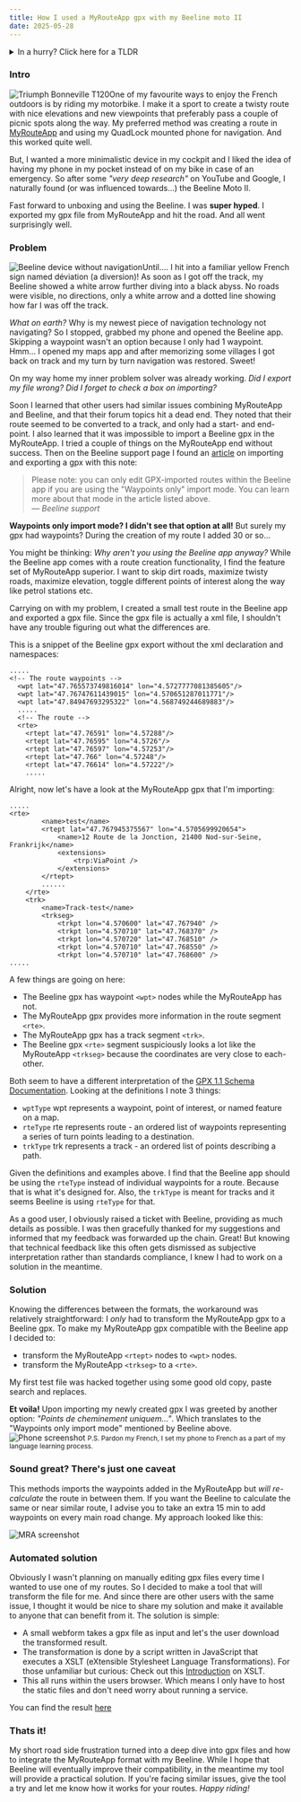 ```yaml
---
title: How I used a MyRouteApp gpx with my Beeline moto II
date: 2025-05-28
---
```


<details name="TLDR">
  <summary>In a hurry? Click here for a TLDR</summary>
  <p>Testing out my new Beeline Moto II motorbike navigation, I ran into some compatibility issues with my routes created with the MyRouteApp. Upon inspecting both files I noticed a difference in the gpx file structure. Since a gpx is defined in XML I created small tool using JavaScript and XSLT to convert the MyRouteApp file to a Beeline compatible file. You can find the tool <a href="/utils/MyRouteApp-to-beeline" target = "_self">here</a></p>
</details>

### Intro
<img
  src="/assets/images/mra-beeline-bike.jpeg"
  alt="Triumph Bonneville T120"
  eleventy:widths="300"
  class="floatRight"
/>One of my favourite ways to enjoy the French outdoors is by riding my motorbike.
I make it a sport to create a twisty route with nice elevations and new viewpoints that preferably pass a couple of picnic spots along the way. My preferred method was creating a route in [MyRouteApp](https://www.MyRouteApp.com/en) and using my QuadLock mounted phone for navigation. And this worked quite well. 

But, I wanted a more minimalistic device in my cockpit and I liked the idea of having my phone in my pocket instead of on my bike in case of an emergency. 
So after some *"very deep research"* on YouTube and Google, I naturally found (or was influenced towards...) the Beeline Moto II. 

Fast forward to unboxing and using the Beeline. I was __super hyped__. I exported my gpx file from MyRouteApp and hit the road. And all went surprisingly well. 


### Problem
<img
  src="/assets/images/mra-beeline-device.jpeg"
  alt="Beeline device without navigation"
  eleventy:widths="200"
  class="floatLeft"
/>Until.... I hit into a familiar yellow French sign named déviation (a diversion)! As soon as I got off the track, my Beeline showed a white arrow further diving into a black abyss. No roads were visible, no directions, only a white arrow and a dotted line showing how far I was off the track. 

*What on earth?* Why is my newest piece of navigation technology not navigating? So I stopped, grabbed my phone and opened the Beeline app. Skipping a waypoint wasn't an option because I only had 1 waypoint. Hmm... I opened my maps app and after memorizing some villages I got back on track and my turn by turn navigation was restored. Sweet!

On my way home my inner problem solver was already working. *Did I export my file wrong? Did I forget to check a box on importing?*

Soon I learned that other users had similar issues combining MyRouteApp and Beeline, and that their forum topics hit a dead end. They noted that their route seemed to be converted to a track, and only had a start- and end-point. I also learned that it was impossible to import a Beeline gpx in the MyRouteApp. I tried a couple of things on the MyRouteApp end without success. Then on the Beeline support page I found an [article](https://support.beeline.co/en/articles/10570038-importing-and-exporting-gpx-routes) on importing and exporting a gpx with this note:

<blockquote>Please note: you can only edit GPX-imported routes within the Beeline app if you are using the "Waypoints only" import mode. You can learn more about that mode in the article listed above.
  <footer>
    <cite>— Beeline support</cite>
  </footer>
</blockquote>

__Waypoints only import mode? I didn't see that option at all!__ But surely my gpx had waypoints? During the creation of my route I added 30 or so...

You might be thinking: _Why aren't you using the Beeline app anyway?_ While the Beeline app comes with a route creation functionality, I find the feature set of MyRouteApp superior. I want to skip dirt roads, maximize twisty roads, maximize elevation, toggle different points of interest along the way like petrol stations etc.

Carrying on with my problem, I created a small test route in the Beeline app and exported a gpx file. Since the gpx file is actually a xml file, I shouldn't have any trouble figuring out what the differences are.

This is a snippet of the Beeline gpx export without the xml declaration and namespaces:
```
.....
<!-- The route waypoints -->
  <wpt lat="47.765573749816014" lon="4.5727777081385605"/>
  <wpt lat="47.76747611439015" lon="4.570651287011771"/>
  <wpt lat="47.84947693295322" lon="4.568749244689883"/>
  .....
  <!-- The route -->
  <rte>
    <rtept lat="47.76591" lon="4.57288"/>
    <rtept lat="47.76595" lon="4.5726"/>
    <rtept lat="47.76597" lon="4.57253"/>
    <rtept lat="47.766" lon="4.57248"/>
    <rtept lat="47.76614" lon="4.57222"/>
    .....
```

Alright, now let's have a look at the MyRouteApp gpx that I'm importing:

```
.....
<rte>
        <name>test</name>
        <rtept lat="47.767945375567" lon="4.5705699920654">
            <name>12 Route de la Jonction, 21400 Nod-sur-Seine, Frankrijk</name>
            <extensions>
                <trp:ViaPoint />
            </extensions>
        </rtept>
        ......
    </rte>
    <trk>
        <name>Track-test</name>
        <trkseg>
            <trkpt lon="4.570600" lat="47.767940" />
            <trkpt lon="4.570710" lat="47.768370" />
            <trkpt lon="4.570720" lat="47.768510" />
            <trkpt lon="4.570710" lat="47.768550" />
            <trkpt lon="4.570710" lat="47.768600" />
.....
```

A few things are going on here:
- The Beeline gpx has waypoint `<wpt>` nodes while the MyRouteApp has not.
- The MyRouteApp gpx provides more information in the route segment `<rte>`.
- The MyRouteApp gpx has a track segment `<trk>`.
- The Beeline gpx `<rte>` segment suspiciously looks a lot like the MyRouteApp `<trkseg>` because the coordinates are very close to each-other.

Both seem to have a different interpretation of the [GPX 1.1 Schema Documentation](http://www.topografix.com/GPX/1/1/#type_wptType). Looking at the definitions I note 3 things:
- `wptType` wpt represents a waypoint, point of interest, or named feature on a map.
- `rteType` rte represents route - an ordered list of waypoints representing a series of turn points leading to a destination.  
- `trkType` trk represents a track - an ordered list of points describing a path.  

Given the definitions and examples above. I find that the Beeline app should be using the `rteType` instead of individual waypoints for a route. Because that is what it's designed for. Also, the `trkType` is meant for tracks and it seems Beeline is using `rteType` for that. 

As a good user, I obviously raised a ticket with Beeline, providing as much details as possible. I was then gracefully thanked for my suggestions and informed that my feedback was forwarded up the chain. Great! But knowing that technical feedback like this often gets dismissed as subjective interpretation rather than standards compliance, I knew I had to work on a solution in the meantime.
### Solution
Knowing the differences between the formats, the workaround was relatively straightforward: I _only_ had to transform the MyRouteApp gpx to a Beeline gpx. To make my MyRouteApp gpx compatible with the Beeline app I decided to:
- transform the MyRouteApp  `<rtept>` nodes to `<wpt>` nodes. 
- transform the MyRouteApp `<trkseg>` to a `<rte>`.

My first test file was hacked together using some good old copy, paste search and replaces. 

__Et voila!__ Upon importing my newly created gpx I was greeted by another option: _"Points de cheminement uniquem..."_.
Which translates to the "Waypoints only import mode" mentioned by Beeline above. 
<img
  src="/assets/images/mra-beeline-screenshot.jpeg"
  alt="Phone screenshot"
  eleventy:widths="250"
  class="centerImage"
/>
<small>P.S. Pardon my French, I set my phone to French as a part of my language learning process. </small>

### Sound great? There's just one caveat
This methods imports the waypoints added in the MyRouteApp but _will re-calculate_ the route in between them. If you want the Beeline to calculate the same or near similar route, I advise you to take an extra 15 min to add waypoints on every main road change. My approach looked like this:

<img
  src="/assets/images/mra-beeline-mra-screenshot.png"
  alt="MRA screenshot"
  eleventy:widths="600"
  class="centerImage"
/>

### Automated solution
Obviously I wasn't planning on manually editing gpx files every time I wanted to use one of my routes. 
So I decided to make a tool that will transform the file for me. And since there are other users with the same issue, I thought it would be nice to share my solution and make it available to anyone that can benefit from it. The solution is simple:
- A small webform takes a gpx file as input and let's the user download the transformed result.
- The transformation is done by a script written in JavaScript that executes a XSLT (eXtensible Stylesheet Language Transformations). For those unfamiliar but curious: Check out this [Introduction](https://www.w3schools.com/xml/xsl_intro.asp) on XSLT.
- This all runs within the users browser. Which means I only have to host the static files and don't need worry about running a service.

You can find the result [here](https://data-integration.dev/utils/MyRouteApp-to-beeline)

### Thats it!
My short road side frustration turned into a deep dive into gpx files and how to integrate the MyRouteApp format with my Beeline. While I hope that Beeline will eventually improve their compatibility, in the meantime my tool will provide a practical solution. If you're facing similar issues, give the tool a try and let me know how it works for your routes. *Happy riding!*